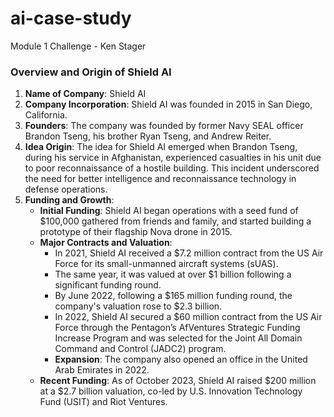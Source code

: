 # ai-case-study
Module 1 Challenge - Ken Stager


### Overview and Origin of Shield AI

1. **Name of Company**: Shield AI
2. **Company Incorporation**: Shield AI was founded in 2015 in San Diego, California.
3. **Founders**: The company was founded by former Navy SEAL officer Brandon Tseng, his brother Ryan Tseng, and Andrew Reiter.
4. **Idea Origin**: The idea for Shield AI emerged when Brandon Tseng, during his service in Afghanistan, experienced casualties in his unit due to poor reconnaissance of a hostile building. This incident underscored the need for better intelligence and reconnaissance technology in defense operations.
5. **Funding and Growth**:
   - **Initial Funding**: Shield AI began operations with a seed fund of $100,000 gathered from friends and family, and started building a prototype of their flagship Nova drone in 2015.
   - **Major Contracts and Valuation**: 
     - In 2021, Shield AI received a $7.2 million contract from the US Air Force for its small-unmanned aircraft systems (sUAS). 
     - The same year, it was valued at over $1 billion following a significant funding round.
     - By June 2022, following a $165 million funding round, the company's valuation rose to $2.3 billion.
     - In 2022, Shield AI secured a $60 million contract from the US Air Force through the Pentagon’s AfVentures Strategic Funding Increase Program and was selected for the Joint All Domain Command and Control (JADC2) program.
     - **Expansion**: The company also opened an office in the United Arab Emirates in 2022.
   - **Recent Funding**: As of October 2023, Shield AI raised $200 million at a $2.7 billion valuation, co-led by U.S. Innovation Technology Fund (USIT) and Riot Ventures.
